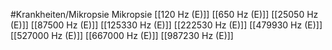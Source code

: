 #Krankheiten/Mikropsie
Mikropsie
[[120 Hz (E)]]
[[650 Hz (E)]]
[[25050 Hz (E)]]
[[87500 Hz (E)]]
[[125330 Hz (E)]]
[[222530 Hz (E)]]
[[479930 Hz (E)]]
[[527000 Hz (E)]]
[[667000 Hz (E)]]
[[987230 Hz (E)]]